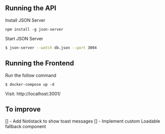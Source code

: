 ## Running the API

Install JSON Server 

```
npm install -g json-server
```

Start JSON Server

```bash
$ json-server --watch db.json --port 3004
```

## Running the Frontend

Run the follow command

```
$ docker-compose up -d
```

Visit: http://localhost:3001/

## To improve

[] - Add Notistack to show toast messages
[] - Implement custom Loadable fallback component

